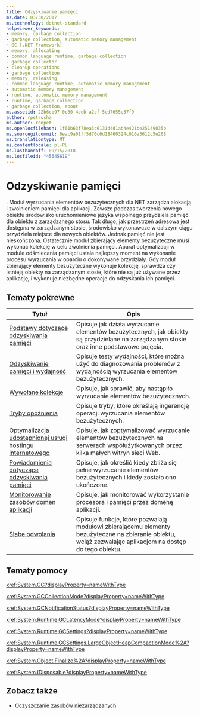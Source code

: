 ```yaml
---
title: Odzyskiwanie pamięci
ms.date: 03/30/2017
ms.technology: dotnet-standard
helpviewer_keywords:
- memory, garbage collection
- garbage collection, automatic memory management
- GC [.NET Framework]
- memory, allocating
- common language runtime, garbage collection
- garbage collector
- cleanup operations
- garbage collection
- memory, releasing
- common language runtime, automatic memory management
- automatic memory management
- runtime, automatic memory management
- runtime, garbage collection
- garbage collection, about
ms.assetid: 22b6cb97-0c80-4eeb-a2cf-5ed7655e37f9
author: rpetrusha
ms.author: ronpet
ms.openlocfilehash: 1f61b63f78ea3c6131d4d1ab4e421be25149035b
ms.sourcegitcommit: 6eac9a01ff5d70c6d18460324c016a3612c5e268
ms.translationtype: MT
ms.contentlocale: pl-PL
ms.lasthandoff: 09/15/2018
ms.locfileid: "45645619"
---
```

# <a name="garbage-collection"></a>Odzyskiwanie pamięci
. Moduł wyrzucania elementów bezużytecznych dla NET zarządza alokacją i zwolnieniem pamięci dla aplikacji. Zawsze podczas tworzenia nowego obiektu środowisko uruchomieniowe języka wspólnego przydziela pamięć dla obiektu z zarządzanego stosu. Tak długo, jak przestrzeń adresowa jest dostępna w zarządzanym stosie, środowisko wykonawcze w dalszym ciągu przydziela miejsce dla nowych obiektów. Jednak pamięć nie jest nieskończona. Ostatecznie moduł zbierający elementy bezużyteczne musi wykonać kolekcję w celu zwolnienia pamięci. Aparat optymalizacji w module odśmiecania pamięci ustala najlepszy moment na wykonanie procesu wyrzucania w oparciu o dokonywane przydziały. Gdy moduł zbierający elementy bezużyteczne wykonuje kolekcję, sprawdza czy istnieją obiekty na zarządzanym stosie, które nie są już używane przez aplikację, i wykonuje niezbędne operacje do odzyskania ich pamięci.  
  
<a name="related_topics"></a>   
## <a name="related-topics"></a>Tematy pokrewne  
  
|Tytuł|Opis|  
|-----------|-----------------|  
|[Podstawy dotyczące odzyskiwania pamięci](../../../docs/standard/garbage-collection/fundamentals.md)|Opisuje jak działa wyrzucanie elementów bezużytecznych, jak obiekty są przydzielane na zarządzanym stosie oraz inne podstawowe pojęcia.|  
|[Odzyskiwanie pamięci i wydajność](../../../docs/standard/garbage-collection/performance.md)|Opisuje testy wydajności, które można użyć do diagnozowania problemów z wydajnością wyrzucania elementów bezużytecznych.|  
|[Wywołane kolekcje](../../../docs/standard/garbage-collection/induced.md)|Opisuje, jak sprawić, aby nastąpiło wyrzucanie elementów bezużytecznych.|  
|[Tryby opóźnienia](../../../docs/standard/garbage-collection/latency.md)|Opisuje tryby, które określają ingerencję operacji wyrzucania elementów bezużytecznych.|  
|[Optymalizacja udostępnionej usługi hostingu internetowego](../../../docs/standard/garbage-collection/optimization-for-shared-web-hosting.md)|Opisuje, jak zoptymalizować wyrzucanie elementów bezużytecznych na serwerach współużytkowanych przez kilka małych witryn sieci Web.|  
|[Powiadomienia dotyczące odzyskiwania pamięci](../../../docs/standard/garbage-collection/notifications.md)|Opisuje, jak określić kiedy zbliża się pełne wyrzucanie elementów bezużytecznych i kiedy zostało ono ukończone.|  
|[Monitorowanie zasobów domen aplikacji](../../../docs/standard/garbage-collection/app-domain-resource-monitoring.md)|Opisuje, jak monitorować wykorzystanie procesora i pamięci przez domenę aplikacji.|  
|[Słabe odwołania](../../../docs/standard/garbage-collection/weak-references.md)|Opisuje funkcje, które pozwalają modułowi zbierającemu elementy bezużyteczne na zbieranie obiektu, wciąż zezwalając aplikacjom na dostęp do tego obiektu.|  
  
## <a name="reference"></a>Tematy pomocy  
 <xref:System.GC?displayProperty=nameWithType>  
  
 <xref:System.GCCollectionMode?displayProperty=nameWithType>  
  
 <xref:System.GCNotificationStatus?displayProperty=nameWithType>  
  
 <xref:System.Runtime.GCLatencyMode?displayProperty=nameWithType>  
  
 <xref:System.Runtime.GCSettings?displayProperty=nameWithType>  
  
 <xref:System.Runtime.GCSettings.LargeObjectHeapCompactionMode%2A?displayProperty=nameWithType>  
  
 <xref:System.Object.Finalize%2A?displayProperty=nameWithType>  
  
 <xref:System.IDisposable?displayProperty=nameWithType>  
  
## <a name="see-also"></a>Zobacz także

- [Oczyszczanie zasobów niezarządzanych](../../../docs/standard/garbage-collection/unmanaged.md)

